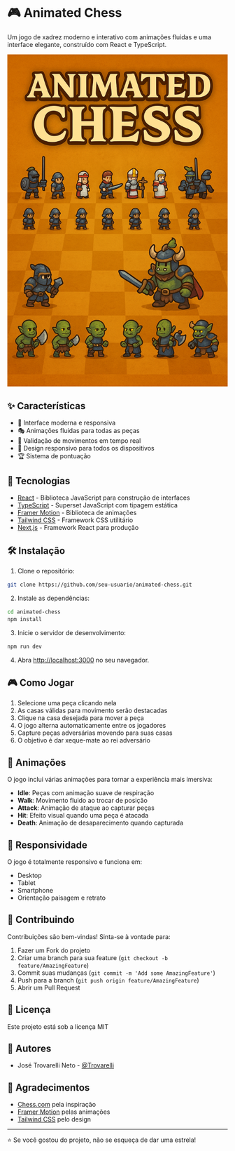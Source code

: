 # 🎮 Animated Chess

Um jogo de xadrez moderno e interativo com animações fluidas e uma interface elegante, construído com React e TypeScript.

![Chess Game Preview](public/preview.png)

## ✨ Características

- 🎨 Interface moderna e responsiva
- 🎭 Animações fluidas para todas as peças
- 🎯 Validação de movimentos em tempo real
- 📱 Design responsivo para todos os dispositivos
- 🏆 Sistema de pontuação

## 🚀 Tecnologias

- [React](https://reactjs.org/) - Biblioteca JavaScript para construção de interfaces
- [TypeScript](https://www.typescriptlang.org/) - Superset JavaScript com tipagem estática
- [Framer Motion](https://www.framer.com/motion/) - Biblioteca de animações
- [Tailwind CSS](https://tailwindcss.com/) - Framework CSS utilitário
- [Next.js](https://nextjs.org/) - Framework React para produção

## 🛠️ Instalação

1. Clone o repositório:

```bash
git clone https://github.com/seu-usuario/animated-chess.git
```

2. Instale as dependências:

```bash
cd animated-chess
npm install
```

3. Inicie o servidor de desenvolvimento:

```bash
npm run dev
```

4. Abra [http://localhost:3000](http://localhost:3000) no seu navegador.

## 🎮 Como Jogar

1. Selecione uma peça clicando nela
2. As casas válidas para movimento serão destacadas
3. Clique na casa desejada para mover a peça
4. O jogo alterna automaticamente entre os jogadores
5. Capture peças adversárias movendo para suas casas
6. O objetivo é dar xeque-mate ao rei adversário

## 🎨 Animações

O jogo inclui várias animações para tornar a experiência mais imersiva:

- **Idle**: Peças com animação suave de respiração
- **Walk**: Movimento fluido ao trocar de posição
- **Attack**: Animação de ataque ao capturar peças
- **Hit**: Efeito visual quando uma peça é atacada
- **Death**: Animação de desaparecimento quando capturada

## 📱 Responsividade

O jogo é totalmente responsivo e funciona em:

- Desktop
- Tablet
- Smartphone
- Orientação paisagem e retrato

## 🤝 Contribuindo

Contribuições são bem-vindas! Sinta-se à vontade para:

1. Fazer um Fork do projeto
2. Criar uma branch para sua feature (`git checkout -b feature/AmazingFeature`)
3. Commit suas mudanças (`git commit -m 'Add some AmazingFeature'`)
4. Push para a branch (`git push origin feature/AmazingFeature`)
5. Abrir um Pull Request

## 📝 Licença

Este projeto está sob a licença MIT

## 👥 Autores

- José Trovarelli Neto - [@Trovarelli](https://github.com/Trovarelli)

## 🙏 Agradecimentos

- [Chess.com](https://www.chess.com/) pela inspiração
- [Framer Motion](https://www.framer.com/motion/) pelas animações
- [Tailwind CSS](https://tailwindcss.com/) pelo design

---

⭐️ Se você gostou do projeto, não se esqueça de dar uma estrela!
